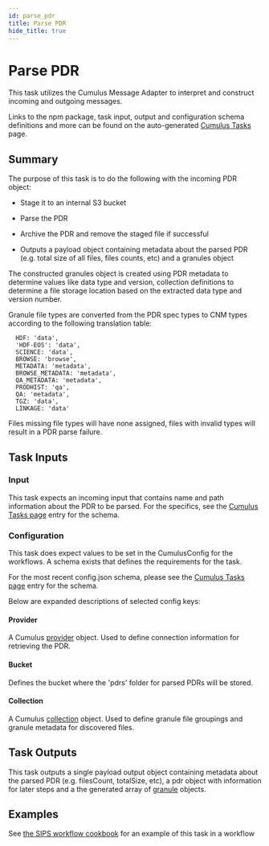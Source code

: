 ```yaml
---
id: parse_pdr
title: Parse PDR
hide_title: true
---
```


# Parse PDR

This task utilizes the Cumulus Message Adapter to interpret and construct incoming and outgoing messages.

Links to the npm package, task input, output and configuration schema definitions and more can be found on the auto-generated [Cumulus Tasks](../tasks) page.

## Summary

The purpose of this task is to do the following with the incoming PDR object:

* Stage it to an internal S3 bucket

* Parse the PDR

* Archive the PDR and remove the staged file if successful

* Outputs a payload object containing metadata about the parsed PDR (e.g. total size of all files, files counts, etc) and a granules object

The constructed granules object is created using PDR metadata to determine values like data type and version, collection definitions to determine a file storage location based on the extracted data type and version number.

Granule file types are converted from the PDR spec types to CNM types according to the following translation table:

```
  HDF: 'data',
  'HDF-EOS': 'data',
  SCIENCE: 'data',
  BROWSE: 'browse',
  METADATA: 'metadata',
  BROWSE_METADATA: 'metadata',
  QA_METADATA: 'metadata',
  PRODHIST: 'qa',
  QA: 'metadata',
  TGZ: 'data',
  LINKAGE: 'data'
```

Files missing file types will have none assigned, files with invalid types will result in a PDR parse failure.

## Task Inputs

### Input

This task expects an incoming input that contains name and path information about the PDR to be parsed.   For the specifics, see the [Cumulus Tasks page](../tasks) entry for the schema.

### Configuration

This task does expect values to be set in the CumulusConfig for the workflows.  A schema exists that defines the requirements for the task.

For the most recent config.json schema, please see the [Cumulus Tasks page](../tasks) entry for the schema.

Below are expanded descriptions of selected config keys:

#### Provider

A Cumulus [provider](https://github.com/nasa/cumulus/blob/master/packages/api/models/schemas.js) object.  Used to define connection information for retrieving the PDR.

#### Bucket

Defines the bucket where the 'pdrs' folder for parsed PDRs will be stored.

#### Collection

A Cumulus [collection](https://github.com/nasa/cumulus/blob/master/packages/api/models/schemas.js) object.    Used to define granule file groupings and granule metadata for discovered files.

## Task Outputs

This task outputs a single payload output object containing metadata about the parsed PDR (e.g. filesCount, totalSize, etc), a pdr object with information for later steps and a the generated array of [granule](https://github.com/nasa/cumulus/blob/master/packages/api/models/schemas.js) objects.

## Examples

See [the SIPS workflow cookbook](../data-cookbooks/sips-workflow) for an example of this task in a workflow
